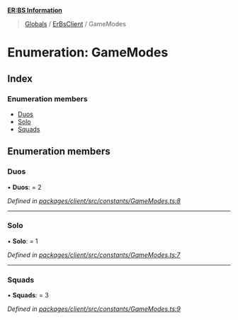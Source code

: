 **[ER:BS Information](../README.md)**

> [Globals](../globals.md) / [ErBsClient](../modules/erbsclient.md) / GameModes

# Enumeration: GameModes

## Index

### Enumeration members

* [Duos](erbsclient.gamemodes.md#duos)
* [Solo](erbsclient.gamemodes.md#solo)
* [Squads](erbsclient.gamemodes.md#squads)

## Enumeration members

### Duos

•  **Duos**:  = 2

*Defined in [packages/client/src/constants/GameModes.ts:8](https://github.com/PaulEndri/eternal-return-project/blob/4e6b63d/packages/client/src/constants/GameModes.ts#L8)*

___

### Solo

•  **Solo**:  = 1

*Defined in [packages/client/src/constants/GameModes.ts:7](https://github.com/PaulEndri/eternal-return-project/blob/4e6b63d/packages/client/src/constants/GameModes.ts#L7)*

___

### Squads

•  **Squads**:  = 3

*Defined in [packages/client/src/constants/GameModes.ts:9](https://github.com/PaulEndri/eternal-return-project/blob/4e6b63d/packages/client/src/constants/GameModes.ts#L9)*
